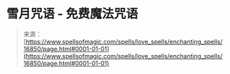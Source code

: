 <!--yml

category: 未分类

date: 2024-06-12 18:57:36

-->

# 雪月咒语 - 免费魔法咒语

> 来源：[https://www.spellsofmagic.com/spells/love_spells/enchanting_spells/16850/page.html#0001-01-01](https://www.spellsofmagic.com/spells/love_spells/enchanting_spells/16850/page.html#0001-01-01)
